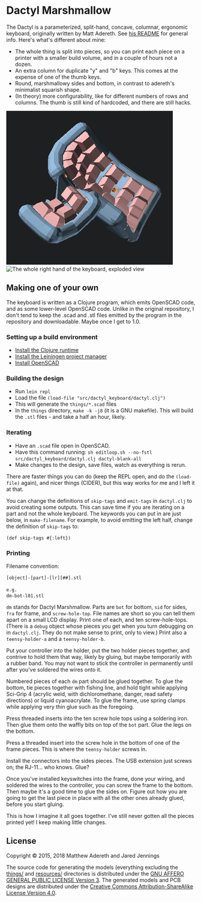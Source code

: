 # Dactyl Marshmallow
The Dactyl is a parameterized, split-hand, concave, columnar, ergonomic keyboard, originally written by Matt Adereth. See [his README](https://github.com/adereth/dactyl-keyboard#readme) for general info. Here's what's different about mine:

* The whole thing is split into pieces, so you can print each piece on a printer with a smaller build volume, and in a couple of hours not a dozen.
* An extra column for duplicate "y" and "b" keys. This comes at the expense of one of the thumb keys.
* Round, marshmallowy sides and bottom, in contrast to adereth's minimalist squarish shape.
* (In theory) more configurability, like for different numbers of rows and columns. The thumb is still kind of hardcoded, and there are still hacks.

<img src="https://raw.githubusercontent.com/jaredjennings/dactyl-keyboard/master/resources/concept-shot.jpg" alt="A rendering of the whole keyboard, assembled" />
<br/>
<img src="https://raw.githubusercontent.com/jaredjennings/dactyl-keyboard/master/resources/pieces.jpg" alt="The whole right hand of the keyboard, exploded view" />

## Making one of your own

The keyboard is written as a Clojure program, which emits OpenSCAD
code, and as some lower-level OpenSCAD code. Unlike in the original
repository, I don't tend to keep the .scad and .stl files emitted by
the program in the repository and downloadable. Maybe once I get to
1.0.

### Setting up a build environment

* [Install the Clojure runtime](https://clojure.org)
* [Install the Leiningen project manager](http://leiningen.org/)
* [Install OpenSCAD](http://www.openscad.org/)

### Building the design

* Run `lein repl`
* Load the file `(load-file "src/dactyl_keyboard/dactyl.clj")`
* This will generate the `things/*.scad` files
* In the `things` directory, `make -k -j8` (it is a GNU makefile). This will build the `.stl` files - and take a half an hour, likely.

### Iterating

* Have an `.scad` file open in OpenSCAD.
* Have this command running: `sh editloop.sh --no-fstl src/dactyl_keyboard/dactyl.clj dactyl-blank-all`
* Make changes to the design, save files, watch as everything is rerun.

There are faster things you can do (keep the REPL open, and do the
`(load-file)` again), and nicer things (CIDER), but this way works for
me and I left it at that.

You can change the definitions of `skip-tags` and `emit-tags` in
`dactyl.clj` to avoid creating some outputs. This can save time if you
are iterating on a part and not the whole keyboard. The keywords you
can put in are just below, in `make-filename`. For example, to avoid
emitting the left half, change the definition of `skip-tags` to:

```
(def skip-tags #{:left})
```

### Printing

Filename convention:

```
[object]-[part]-[lr][##].stl

e.g.
dm-bot-l01.stl
```

`dm` stands for Dactyl Marshmallow. Parts are `bot` for bottom, `sid`
for sides, `fra` for frame, and `screw-hole-top`. File names are short
so you can tell them apart on a small LCD display. Print one of each,
and ten screw-hole-tops. (There is a `debug` object whose pieces you
get when you turn debugging on in `dactyl.clj`. They do not make sense
to print, only to view.) Print also a `teensy-holder-a` and a
`teensy-holder-b`.

Put your controller
into the holder, put the two holder pieces together, and contrive to
hold them that way, likely by gluing, but maybe temporarily with a
rubber band. You may not want to stick the controller in permanently
until after you've soldered the wires onto it.

Numbered pieces of each `dm` part should be glued together. To glue
the bottom, tie pieces together with fishing line, and hold tight
while applying Sci-Grip 4 (acrylic weld, with dichloromethane, danger,
read safety directions) or liquid cyanoacrylate. To glue the frame,
use spring clamps while applying very thin glue such as the foregoing.

Press threaded inserts into the ten screw hole tops using a soldering
iron. Then glue them onto the waffly bits on top of the `bot`
part. Glue the legs on the bottom.

Press a threaded insert into the screw hole in the bottom of one of
the frame pieces. This is where the `teensy-holder` screws in.

Install the connectors into the sides pieces. The USB extension just
screws on; the RJ-11... who knows. Glue?

Once you've installed keyswitches into the frame, done your wiring,
and soldered the wires to the controller, you can screw the frame to
the bottom. Then maybe it's a good time to glue the sides on. Figure
out how you are going to get the last piece in place with all the
other ones already glued, before you start gluing.

This is how I imagine it all goes together. I've still never gotten
all the pieces printed yet! I keep making little changes.

## License

Copyright © 2015, 2018 Matthew Adereth and Jared Jennings

The source code for generating the models (everything excluding the [things/](things/) and [resources/](resources/) directories is distributed under the [GNU AFFERO GENERAL PUBLIC LICENSE Version 3](LICENSE).  The generated models and PCB designs are distributed under the [Creative Commons Attribution-ShareAlike License Version 4.0](LICENSE-models).
